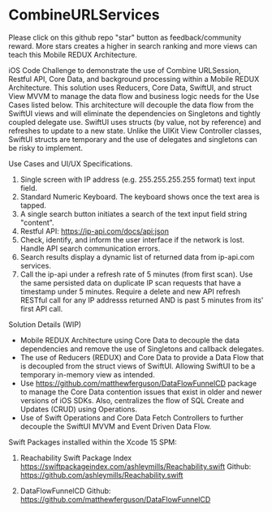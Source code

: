 # CombineURLServices
Please click on this github repo "star" button as feedback/community reward.  More stars creates a higher in search ranking and more views can teach this Mobile REDUX Architecture.  

iOS Code Challenge to demonstrate the use of Combine URLSession, Restful API, Core Data, and background processing within a Mobile REDUX Architecture.  This solution uses Reducers, Core Data, SwiftUI, and struct View MVVM to manage the data flow and business logic needs for the Use Cases listed below.  This architecture will decouple the data flow from the SwiftUI views and will eliminate the dependencies on Singletons and tightly coupled delegate use.  SwiftUI uses structs (by value, not by reference) and refreshes to update to a new state.  Unlike the UIKit View Controller classes, SwiftUI structs are temporary and the use of delegates and singletons can be risky to implement.

Use Cases and UI/UX Specifications. 

1. Single screen with IP address (e.g. 255.255.255.255 format) text input field. 
2. Standard Numeric Keyboard. The keyboard shows once the text area is tapped. 
3. A single search button initiates a search of the text input field string "content".
4. Restful API: https://ip-api.com/docs/api:json 
5. Check, identify, and inform the user interface if the network is lost. Handle API search communication errors.  
6. Search results display a dynamic list of returned data from ip-api.com services. 
7. Call the ip-api under a refresh rate of 5 minutes (from first scan). Use the same persisted data on duplicate IP scan requests that have a timestamp under 5 minutes. Require a delete and new API refresh RESTful call for any IP addresss returned AND is past 5 minutes from its' first API call.  


Solution Details (WIP)

- Mobile REDUX Architecture using Core Data to decouple the data dependencies and remove the use of Singletons and callback delegates. 
- The use of Reducers (REDUX) and Core Data to provide a Data Flow that is decoupled from the struct views of SwiftUI. Allowing SwiftUI to be a temporary in-memory view as intended.
- Use https://github.com/matthewferguson/DataFlowFunnelCD package to manage the Core Data contention issues that exist in older and newer versions of iOS SDKs.  Also, centralizes the flow of SQL Create and Updates (CRUD) using Operations.
- Use of Swift Operations and Core Data Fetch Controllers to further decouple the SwiftUI MVVM and Event Driven Data Flow.  

Swift Packages installed within the Xcode 15 SPM:

1. Reachability 
Swift Package Index https://swiftpackageindex.com/ashleymills/Reachability.swift
Github: https://github.com/ashleymills/Reachability.swift

2. DataFlowFunnelCD
Github: https://github.com/matthewferguson/DataFlowFunnelCD
